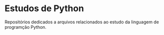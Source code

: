 # Estudos de Python

Repositórios dedicados a arquivos relacionados ao estudo da linguagem de programção Python.
